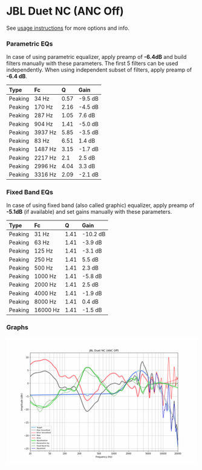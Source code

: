 # JBL Duet NC (ANC Off)
See [usage instructions](https://github.com/jaakkopasanen/AutoEq#usage) for more options and info.

### Parametric EQs
In case of using parametric equalizer, apply preamp of **-6.4dB** and build filters manually
with these parameters. The first 5 filters can be used independently.
When using independent subset of filters, apply preamp of **-6.4 dB**.

| Type    | Fc      |    Q | Gain    |
|:--------|:--------|:-----|:--------|
| Peaking | 34 Hz   | 0.57 | -9.5 dB |
| Peaking | 170 Hz  | 2.16 | -4.5 dB |
| Peaking | 287 Hz  | 1.05 | 7.6 dB  |
| Peaking | 904 Hz  | 1.41 | -5.0 dB |
| Peaking | 3937 Hz | 5.85 | -3.5 dB |
| Peaking | 83 Hz   | 6.51 | 1.4 dB  |
| Peaking | 1487 Hz | 3.15 | -1.7 dB |
| Peaking | 2217 Hz | 2.1  | 2.5 dB  |
| Peaking | 2996 Hz | 4.04 | 3.3 dB  |
| Peaking | 3316 Hz | 2.09 | -2.1 dB |

### Fixed Band EQs
In case of using fixed band (also called graphic) equalizer, apply preamp of **-5.1dB**
(if available) and set gains manually with these parameters.

| Type    | Fc       |    Q | Gain     |
|:--------|:---------|:-----|:---------|
| Peaking | 31 Hz    | 1.41 | -10.2 dB |
| Peaking | 63 Hz    | 1.41 | -3.9 dB  |
| Peaking | 125 Hz   | 1.41 | -3.1 dB  |
| Peaking | 250 Hz   | 1.41 | 5.5 dB   |
| Peaking | 500 Hz   | 1.41 | 2.3 dB   |
| Peaking | 1000 Hz  | 1.41 | -5.8 dB  |
| Peaking | 2000 Hz  | 1.41 | 2.5 dB   |
| Peaking | 4000 Hz  | 1.41 | -1.9 dB  |
| Peaking | 8000 Hz  | 1.41 | 0.4 dB   |
| Peaking | 16000 Hz | 1.41 | -1.5 dB  |

### Graphs
![](./JBL%20Duet%20NC%20(ANC%20Off).png)